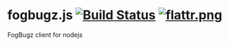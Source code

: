 # fogbugz.js [![Build Status][1]][2] [![flattr.png][3]](https://flattr.com/submit/auto?user_id=todysh&url=https%3A%2F%2Fgithub.com%2Fsergeyt%2Ffogbugz.js)

FogBugz client for nodejs

[1]: https://drone.io/github.com/sergeyt/fogbugz.js/status.png
[2]: https://drone.io/github.com/sergeyt/fogbugz.js/latest
[3]: https://api.flattr.com/button/flattr-badge-large.png
